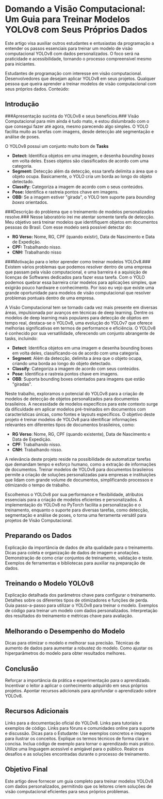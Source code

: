 # Domando a Visão Computacional: Um Guia para Treinar Modelos YOLOv8 com Seus Próprios Dados

Este artigo visa auxiliar outros estudantes e entusiastas da programação a entender os passos essenciais para treinar um modelo de visão computacional YOLOv8 com dados personalizados. O foco será na praticidade e acessibilidade, tornando o processo compreensível mesmo para iniciantes.

Estudantes de programação com interesse em visão computacional.
Desenvolvedores que desejam aplicar YOLOv8 em seus projetos.
Qualquer pessoa que queira aprender a treinar modelos de visão computacional com seus próprios dados.
Conteúdo:

## Introdução

###Apresentação sucinta do YOLOv8 e seus benefícios.###
Visão Computacional para mim ainda é tudo mato, e estou dislumbrado com o que consegui fazer até agora, mesmo parecendo algo simples. O YOLO facilita muito as tarefas com imagens, desde detecção até segmentação e análise de poses.

O YOLOv8 possui um conjunto muito bom de **Tasks**

- **Detect:** Identifica objetos em uma imagem, e desenha *bounding boxes* em volta deles. Esses objetos são classificados de acordo com uma categoria.
- **Segment:** Detecção além da detecção, essa tarefa delimita a área que o objeto ocupa. Basicamente, o YOLO cria um borda ao longo do objeto detectado.
- **Classify:** Categoriza a imagem de acordo com o seus conteúdos.
- **Pose:** Identifica e rastreia pontos chave em imagens.
- **OBB:** Se a imagem estiver "girada", o YOLO tem suporte para *bounding boxes* orientados.
  
###Descrição do problema que o treinamento de modelos personalizados resolve.###
Nesse laboratório irei me atentar somente tarefa de detecção. Meu objetivo será treinar modelos que identifiquem objetos em documentos pessoas do Brasil. Com esse modelo será possível detectar do:

- **RG Verso:** Nome, RG, CPF (quando existir), Data de Nascimento e Data de Expedição.
- **CPF:** Trabalhando nisso.
- **CNH:** Trabalhando nisso

###Motivação para o leitor aprender como treinar modelos YOLOv8.###
Existem vários problemas que podemos resolver dentro de uma empresa que passam pela visão computacional, e uma barreira é a aquisição de licenças de Softwares dedicados para fazer essa tarefa. Com o YOLO podemos quebrar essa barreira criar modelos para aplicações simples, que exigirão pouco hardware e conhecimento. Por isso eu vejo que existe uma grande oportunidade para modelos de visão computacional que resolver problemas pontuais dentro de uma empresa.


A Visão Computacional tem se tornado cada vez mais presente em diversas áreas, impulsionada por avanços em técnicas de deep learning. Dentre os modelos de deep learning mais populares para detecção de objetos em tempo real, destaca-se o YOLOv8, uma evolução do YOLOv7 que oferece melhorias significativas em termos de performance e eficiência. O YOLOv8 é conhecido por sua versatilidade, oferecendo um conjunto abrangente de tasks, incluindo:

- **Detect**: Identifica objetos em uma imagem e desenha bounding boxes em volta deles, classificando-os de acordo com uma categoria.
- **Segment**: Além da detecção, delimita a área que o objeto ocupa, criando uma borda ao longo do objeto detectado.
- **Classify**: Categoriza a imagem de acordo com seus conteúdos.
- **Pose**: Identifica e rastreia pontos chave em imagens.
- **OBB**: Suporta bounding boxes orientados para imagens que estão "giradas".

Neste trabalho, exploramos o potencial do YOLOv8 para a criação de modelos de detecção de objetos personalizados para documentos brasileiros. A necessidade de modelos específicos para este contexto surge da dificuldade em aplicar modelos pré-treinados em documentos com características únicas, como fontes e layouts específicos. O objetivo deste projeto é treinar modelos de YOLOv8 para identificar informações relevantes em diferentes tipos de documentos brasileiros, como:

- **RG Verso**: Nome, RG, CPF (quando existente), Data de Nascimento e Data de Expedição.
- **CPF**: Trabalhando nisso.
- **CNH**: Trabalhando nisso.

A relevância deste projeto reside na possibilidade de automatizar tarefas que demandam tempo e esforço humano, como a extração de informações de documentos. Treinar modelos de YOLOv8 para documentos brasileiros permite a criação de soluções personalizadas para empresas e instituições que lidam com grande volume de documentos, simplificando processos e otimizando o tempo de trabalho.

Escolhemos o YOLOv8 por sua performance e flexibilidade, atributos essenciais para a criação de modelos eficientes e personalizados. A implementação do YOLOv8 no PyTorch facilita a personalização e o treinamento, enquanto o suporte para diversas tarefas, como detecção, segmentação e análise de poses, o torna uma ferramenta versátil para projetos de Visão Computacional.

## Preparando os Dados

Explicação da importância de dados de alta qualidade para o treinamento.
Dicas para coleta e organização de dados de imagem e anotações.
Demonstração de como criar conjuntos de treinamento, validação e teste.
Exemplos de ferramentas e bibliotecas para auxiliar na preparação de dados.

## Treinando o Modelo YOLOv8

Explicação detalhada dos parâmetros chave para configurar o treinamento.
Detalhes sobre os diferentes tipos de otimizadores e funções de perda.
Guia passo-a-passo para utilizar o YOLOv8 para treinar o modelo.
Exemplos de código para treinar um modelo com dados personalizados.
Interpretação dos resultados do treinamento e métricas chave para avaliação.

## Melhorando o Desempenho do Modelo

Dicas para otimizar o modelo e melhorar sua precisão.
Técnicas de aumento de dados para aumentar a robustez do modelo.
Como ajustar os hiperparâmetros do modelo para obter resultados melhores.

## Conclusão

Reforçar a importância da prática e experimentação para o aprendizado.
Incentivar o leitor a aplicar o conhecimento adquirido em seus próprios projetos.
Apontar recursos adicionais para aprofundar o aprendizado sobre YOLOv8.

## Recursos Adicionais

Links para a documentação oficial do YOLOv8.
Links para tutoriais e exemplos de código.
Links para fóruns e comunidades online para suporte e discussão.
Dicas para o Estudante:
Use exemplos concretos e imagens para ilustrar os conceitos.
Explique os termos técnicos de forma clara e concisa.
Inclua código de exemplo para tornar o aprendizado mais prático.
Utilize uma linguagem acessível e amigável para o público.
Realce os desafios e as soluções encontradas durante o processo de treinamento.

## Objetivo Final

Este artigo deve fornecer um guia completo para treinar modelos YOLOv8 com dados personalizados, permitindo que os leitores criem soluções de visão computacional eficientes para seus próprios problemas.
